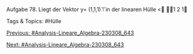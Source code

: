Aufgabe 78. Liegt der Vektor y= (1,1,1)⊤in der linearen Hülle
<
1
2
1

   Tags & Topics:
   #Hülle

[Previous: #Analysis-Lineare_Algebra-230308_643](Analysis-Lineare_Algebra-230308_643.md)

[Next: #Analysis-Lineare_Algebra-230308_643](Analysis-Lineare_Algebra-230308_643.md)